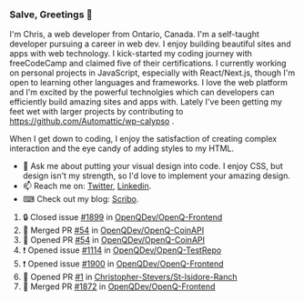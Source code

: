 ### Salve, Greetings 👋

I'm Chris, a web developer from Ontario, Canada. I'm a self-taught developer pursuing a career in web dev. I enjoy building beautiful sites and apps with web technology.
I kick-started my coding journey with freeCodeCamp and claimed five of their certifications.  I currently working on personal projects in JavaScript, especially with React/Next.js, though I'm open to learning other languages and frameworks. I love the web platform and I'm excited by the powerful technolgies which can developers can efficiently build amazing sites and apps with. Lately I've been getting my feet wet with larger projects by contributing to https://github.com/Automattic/wp-calypso .

When I get down to coding, I enjoy the satisfaction of creating complex interaction and the eye candy of adding styles to my HTML. 

- 💬 Ask me about putting your visual design into code. I enjoy CSS, but design isn't my strength, so I'd love to implement your amazing design.
- 📫 Reach me on: [Twitter](https://twitter.com/Christo28120856), [Linkedin](https://www.linkedin.com/in/christopher-stevers-07b9a5204/).
- ⌨ Check out my blog: [Scribo](https://christopherstevers.cf).
<!--
**Christopher-Stevers/Christopher-Stevers** is a ✨ _special_ ✨ repository because its `README.md` (this file) appears on your GitHub profile.

Here are some ideas to get you started:

- 🔭 I’m currently working on ...
- 🌱 I’m currently learning ...
- 👯 I’m looking to collaborate on ...
- 🤔 I’m looking for help with ...
- 😄 Pronouns: ...
- ⚡ Fun fact: ...
-->

<!--START_SECTION:activity-->
1. 🔒 Closed issue [#1899](https://github.com/OpenQDev/OpenQ-Frontend/issues/1899) in [OpenQDev/OpenQ-Frontend](https://github.com/OpenQDev/OpenQ-Frontend)
2. 🎉 Merged PR [#54](https://github.com/OpenQDev/OpenQ-CoinAPI/pull/54) in [OpenQDev/OpenQ-CoinAPI](https://github.com/OpenQDev/OpenQ-CoinAPI)
3. 💪 Opened PR [#54](https://github.com/OpenQDev/OpenQ-CoinAPI/pull/54) in [OpenQDev/OpenQ-CoinAPI](https://github.com/OpenQDev/OpenQ-CoinAPI)
4. ❗ Opened issue [#1114](https://github.com/OpenQDev/OpenQ-TestRepo/issues/1114) in [OpenQDev/OpenQ-TestRepo](https://github.com/OpenQDev/OpenQ-TestRepo)
5. ❗ Opened issue [#1900](https://github.com/OpenQDev/OpenQ-Frontend/issues/1900) in [OpenQDev/OpenQ-Frontend](https://github.com/OpenQDev/OpenQ-Frontend)
6. 💪 Opened PR [#1](https://github.com/Christopher-Stevers/St-Isidore-Ranch/pull/1) in [Christopher-Stevers/St-Isidore-Ranch](https://github.com/Christopher-Stevers/St-Isidore-Ranch)
7. 🎉 Merged PR [#1872](https://github.com/OpenQDev/OpenQ-Frontend/pull/1872) in [OpenQDev/OpenQ-Frontend](https://github.com/OpenQDev/OpenQ-Frontend)
<!--END_SECTION:activity-->
